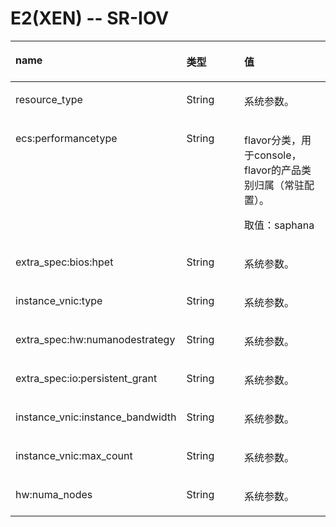 # E2\(XEN\)  -- SR-IOV<a name="ZH-CN_TOPIC_0114103987"></a>

<a name="zh-cn_topic_0114079808_table21679321"></a>
<table><thead align="left"><tr id="zh-cn_topic_0114079808_row54151655"><th class="cellrowborder" valign="top" width="33%" id="mcps1.1.4.1.1"><p id="zh-cn_topic_0114079808_p24207921"><a name="zh-cn_topic_0114079808_p24207921"></a><a name="zh-cn_topic_0114079808_p24207921"></a>name</p>
</th>
<th class="cellrowborder" valign="top" width="27%" id="mcps1.1.4.1.2"><p id="zh-cn_topic_0114079808_p14684604"><a name="zh-cn_topic_0114079808_p14684604"></a><a name="zh-cn_topic_0114079808_p14684604"></a>类型</p>
</th>
<th class="cellrowborder" valign="top" width="40%" id="mcps1.1.4.1.3"><p id="zh-cn_topic_0114079808_p48602288"><a name="zh-cn_topic_0114079808_p48602288"></a><a name="zh-cn_topic_0114079808_p48602288"></a>值</p>
</th>
</tr>
</thead>
<tbody><tr id="zh-cn_topic_0114079808_row44471219"><td class="cellrowborder" valign="top" width="33%" headers="mcps1.1.4.1.1 "><p id="zh-cn_topic_0114079808_p45399024"><a name="zh-cn_topic_0114079808_p45399024"></a><a name="zh-cn_topic_0114079808_p45399024"></a>resource_type</p>
</td>
<td class="cellrowborder" valign="top" width="27%" headers="mcps1.1.4.1.2 "><p id="zh-cn_topic_0114079808_p53442317"><a name="zh-cn_topic_0114079808_p53442317"></a><a name="zh-cn_topic_0114079808_p53442317"></a>String</p>
</td>
<td class="cellrowborder" valign="top" width="40%" headers="mcps1.1.4.1.3 "><p id="zh-cn_topic_0114079808_p33860402"><a name="zh-cn_topic_0114079808_p33860402"></a><a name="zh-cn_topic_0114079808_p33860402"></a>系统参数。</p>
</td>
</tr>
<tr id="zh-cn_topic_0114079808_row36308168"><td class="cellrowborder" valign="top" width="33%" headers="mcps1.1.4.1.1 "><p id="zh-cn_topic_0114079808_p55280461"><a name="zh-cn_topic_0114079808_p55280461"></a><a name="zh-cn_topic_0114079808_p55280461"></a>ecs:performancetype</p>
</td>
<td class="cellrowborder" valign="top" width="27%" headers="mcps1.1.4.1.2 "><p id="zh-cn_topic_0114079808_p48532334"><a name="zh-cn_topic_0114079808_p48532334"></a><a name="zh-cn_topic_0114079808_p48532334"></a>String</p>
</td>
<td class="cellrowborder" valign="top" width="40%" headers="mcps1.1.4.1.3 "><p id="zh-cn_topic_0114079808_p38805013"><a name="zh-cn_topic_0114079808_p38805013"></a><a name="zh-cn_topic_0114079808_p38805013"></a>flavor分类，用于console，flavor的产品类别归属（常驻配置）。</p>
<p id="zh-cn_topic_0114079808_p13700797"><a name="zh-cn_topic_0114079808_p13700797"></a><a name="zh-cn_topic_0114079808_p13700797"></a>取值：saphana</p>
</td>
</tr>
<tr id="zh-cn_topic_0114079808_row56198311"><td class="cellrowborder" valign="top" width="33%" headers="mcps1.1.4.1.1 "><p id="zh-cn_topic_0114079808_p55769358"><a name="zh-cn_topic_0114079808_p55769358"></a><a name="zh-cn_topic_0114079808_p55769358"></a>extra_spec:bios:hpet</p>
</td>
<td class="cellrowborder" valign="top" width="27%" headers="mcps1.1.4.1.2 "><p id="zh-cn_topic_0114079808_p21024178"><a name="zh-cn_topic_0114079808_p21024178"></a><a name="zh-cn_topic_0114079808_p21024178"></a>String</p>
</td>
<td class="cellrowborder" valign="top" width="40%" headers="mcps1.1.4.1.3 "><p id="zh-cn_topic_0114079808_p25236858"><a name="zh-cn_topic_0114079808_p25236858"></a><a name="zh-cn_topic_0114079808_p25236858"></a>系统参数。</p>
</td>
</tr>
<tr id="zh-cn_topic_0114079808_row25805135"><td class="cellrowborder" valign="top" width="33%" headers="mcps1.1.4.1.1 "><p id="zh-cn_topic_0114079808_p9841225"><a name="zh-cn_topic_0114079808_p9841225"></a><a name="zh-cn_topic_0114079808_p9841225"></a>instance_vnic:type</p>
</td>
<td class="cellrowborder" valign="top" width="27%" headers="mcps1.1.4.1.2 "><p id="zh-cn_topic_0114079808_p58941788"><a name="zh-cn_topic_0114079808_p58941788"></a><a name="zh-cn_topic_0114079808_p58941788"></a>String</p>
</td>
<td class="cellrowborder" valign="top" width="40%" headers="mcps1.1.4.1.3 "><p id="zh-cn_topic_0114079808_p9555503"><a name="zh-cn_topic_0114079808_p9555503"></a><a name="zh-cn_topic_0114079808_p9555503"></a>系统参数。</p>
</td>
</tr>
<tr id="zh-cn_topic_0114079808_row18890664"><td class="cellrowborder" valign="top" width="33%" headers="mcps1.1.4.1.1 "><p id="zh-cn_topic_0114079808_p53748798"><a name="zh-cn_topic_0114079808_p53748798"></a><a name="zh-cn_topic_0114079808_p53748798"></a>extra_spec:hw:numanodestrategy</p>
</td>
<td class="cellrowborder" valign="top" width="27%" headers="mcps1.1.4.1.2 "><p id="zh-cn_topic_0114079808_p58685418"><a name="zh-cn_topic_0114079808_p58685418"></a><a name="zh-cn_topic_0114079808_p58685418"></a>String</p>
</td>
<td class="cellrowborder" valign="top" width="40%" headers="mcps1.1.4.1.3 "><p id="zh-cn_topic_0114079808_p55898385"><a name="zh-cn_topic_0114079808_p55898385"></a><a name="zh-cn_topic_0114079808_p55898385"></a>系统参数。</p>
</td>
</tr>
<tr id="zh-cn_topic_0114079808_row33323423"><td class="cellrowborder" valign="top" width="33%" headers="mcps1.1.4.1.1 "><p id="zh-cn_topic_0114079808_p14842765"><a name="zh-cn_topic_0114079808_p14842765"></a><a name="zh-cn_topic_0114079808_p14842765"></a>extra_spec:io:persistent_grant</p>
</td>
<td class="cellrowborder" valign="top" width="27%" headers="mcps1.1.4.1.2 "><p id="zh-cn_topic_0114079808_p61413291"><a name="zh-cn_topic_0114079808_p61413291"></a><a name="zh-cn_topic_0114079808_p61413291"></a>String</p>
</td>
<td class="cellrowborder" valign="top" width="40%" headers="mcps1.1.4.1.3 "><p id="zh-cn_topic_0114079808_p8420641"><a name="zh-cn_topic_0114079808_p8420641"></a><a name="zh-cn_topic_0114079808_p8420641"></a>系统参数。</p>
</td>
</tr>
<tr id="zh-cn_topic_0114079808_row8676909"><td class="cellrowborder" valign="top" width="33%" headers="mcps1.1.4.1.1 "><p id="zh-cn_topic_0114079808_p31741019"><a name="zh-cn_topic_0114079808_p31741019"></a><a name="zh-cn_topic_0114079808_p31741019"></a>instance_vnic:instance_bandwidth</p>
</td>
<td class="cellrowborder" valign="top" width="27%" headers="mcps1.1.4.1.2 "><p id="zh-cn_topic_0114079808_p20885750"><a name="zh-cn_topic_0114079808_p20885750"></a><a name="zh-cn_topic_0114079808_p20885750"></a>String</p>
</td>
<td class="cellrowborder" valign="top" width="40%" headers="mcps1.1.4.1.3 "><p id="zh-cn_topic_0114079808_p14024165"><a name="zh-cn_topic_0114079808_p14024165"></a><a name="zh-cn_topic_0114079808_p14024165"></a>系统参数。</p>
</td>
</tr>
<tr id="zh-cn_topic_0114079808_row59108624"><td class="cellrowborder" valign="top" width="33%" headers="mcps1.1.4.1.1 "><p id="zh-cn_topic_0114079808_p23069209"><a name="zh-cn_topic_0114079808_p23069209"></a><a name="zh-cn_topic_0114079808_p23069209"></a>instance_vnic:max_count</p>
</td>
<td class="cellrowborder" valign="top" width="27%" headers="mcps1.1.4.1.2 "><p id="zh-cn_topic_0114079808_p56666602"><a name="zh-cn_topic_0114079808_p56666602"></a><a name="zh-cn_topic_0114079808_p56666602"></a>String</p>
</td>
<td class="cellrowborder" valign="top" width="40%" headers="mcps1.1.4.1.3 "><p id="zh-cn_topic_0114079808_p26592044"><a name="zh-cn_topic_0114079808_p26592044"></a><a name="zh-cn_topic_0114079808_p26592044"></a>系统参数。</p>
</td>
</tr>
<tr id="zh-cn_topic_0114079808_row38001806"><td class="cellrowborder" valign="top" width="33%" headers="mcps1.1.4.1.1 "><p id="zh-cn_topic_0114079808_p58247484"><a name="zh-cn_topic_0114079808_p58247484"></a><a name="zh-cn_topic_0114079808_p58247484"></a>hw:numa_nodes</p>
</td>
<td class="cellrowborder" valign="top" width="27%" headers="mcps1.1.4.1.2 "><p id="zh-cn_topic_0114079808_p20425774"><a name="zh-cn_topic_0114079808_p20425774"></a><a name="zh-cn_topic_0114079808_p20425774"></a>String</p>
</td>
<td class="cellrowborder" valign="top" width="40%" headers="mcps1.1.4.1.3 "><p id="zh-cn_topic_0114079808_p43875021"><a name="zh-cn_topic_0114079808_p43875021"></a><a name="zh-cn_topic_0114079808_p43875021"></a>系统参数。</p>
</td>
</tr>
</tbody>
</table>

